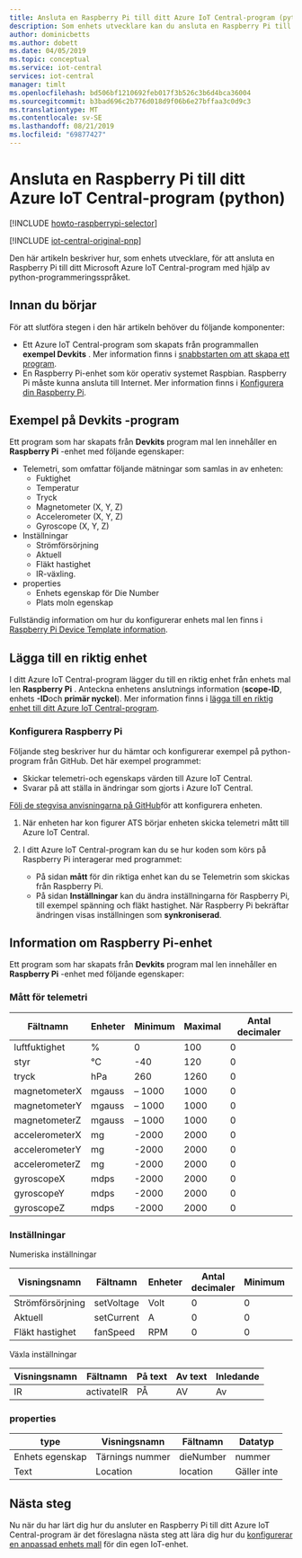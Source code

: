 ```yaml
---
title: Ansluta en Raspberry Pi till ditt Azure IoT Central-program (python) | Microsoft Docs
description: Som enhets utvecklare kan du ansluta en Raspberry Pi till ditt Azure IoT Central-program med python.
author: dominicbetts
ms.author: dobett
ms.date: 04/05/2019
ms.topic: conceptual
ms.service: iot-central
services: iot-central
manager: timlt
ms.openlocfilehash: bd506bf1210692feb017f3b526c3b6d4bca36004
ms.sourcegitcommit: b3bad696c2b776d018d9f06b6e27bffaa3c0d9c3
ms.translationtype: MT
ms.contentlocale: sv-SE
ms.lasthandoff: 08/21/2019
ms.locfileid: "69877427"
---
```

# <a name="connect-a-raspberry-pi-to-your-azure-iot-central-application-python"></a>Ansluta en Raspberry Pi till ditt Azure IoT Central-program (python)

[!INCLUDE [howto-raspberrypi-selector](../../includes/iot-central-howto-raspberrypi-selector.md)]

[!INCLUDE [iot-central-original-pnp](../../includes/iot-central-original-pnp-note.md)]

Den här artikeln beskriver hur, som enhets utvecklare, för att ansluta en Raspberry Pi till ditt Microsoft Azure IoT Central-program med hjälp av python-programmeringsspråket.

## <a name="before-you-begin"></a>Innan du börjar

För att slutföra stegen i den här artikeln behöver du följande komponenter:

* Ett Azure IoT Central-program som skapats från programmallen **exempel Devkits** . Mer information finns i [snabbstarten om att skapa ett program](quick-deploy-iot-central.md).
* En Raspberry Pi-enhet som kör operativ systemet Raspbian. Raspberry Pi måste kunna ansluta till Internet. Mer information finns i [Konfigurera din Raspberry Pi](https://projects.raspberrypi.org/en/projects/raspberry-pi-setting-up/3).

## <a name="sample-devkits-application"></a>**Exempel på Devkits** -program

Ett program som har skapats från **Devkits** program mal len innehåller en **Raspberry Pi** -enhet med följande egenskaper:

- Telemetri, som omfattar följande mätningar som samlas in av enheten:
  - Fuktighet
  - Temperatur
  - Tryck
  - Magnetometer (X, Y, Z)
  - Accelerometer (X, Y, Z)
  - Gyroscope (X, Y, Z)
- Inställningar
  - Strömförsörjning
  - Aktuell
  - Fläkt hastighet
  - IR-växling.
- properties
  - Enhets egenskap för Die Number
  - Plats moln egenskap

Fullständig information om hur du konfigurerar enhets mal len finns i [Raspberry Pi Device Template information](howto-connect-raspberry-pi-python.md#raspberry-pi-device-template-details).

## <a name="add-a-real-device"></a>Lägga till en riktig enhet

I ditt Azure IoT Central-program lägger du till en riktig enhet från enhets mal len **Raspberry Pi** . Anteckna enhetens anslutnings information (**scope-ID**, enhets **-ID**och **primär nyckel**). Mer information finns i [lägga till en riktig enhet till ditt Azure IoT Central-program](tutorial-add-device.md).

### <a name="configure-the-raspberry-pi"></a>Konfigurera Raspberry Pi

Följande steg beskriver hur du hämtar och konfigurerar exempel på python-program från GitHub. Det här exempel programmet:

* Skickar telemetri-och egenskaps värden till Azure IoT Central.
* Svarar på att ställa in ändringar som gjorts i Azure IoT Central.

[Följ de stegvisa anvisningarna på GitHub](https://github.com/Azure/iot-central-firmware/blob/master/RaspberryPi/README.md)för att konfigurera enheten.

1. När enheten har kon figurer ATS börjar enheten skicka telemetri mått till Azure IoT Central.
1. I ditt Azure IoT Central-program kan du se hur koden som körs på Raspberry Pi interagerar med programmet:

    * På sidan **mått** för din riktiga enhet kan du se Telemetrin som skickas från Raspberry Pi.
    * På sidan **Inställningar** kan du ändra inställningarna för Raspberry Pi, till exempel spänning och fläkt hastighet. När Raspberry Pi bekräftar ändringen visas inställningen som **synkroniserad**.

## <a name="raspberry-pi-device-template-details"></a>Information om Raspberry Pi-enhet

Ett program som har skapats från **Devkits** program mal len innehåller en **Raspberry Pi** -enhet med följande egenskaper:

### <a name="telemetry-measurements"></a>Mått för telemetri

| Fältnamn     | Enheter  | Minimum | Maximal | Antal decimaler |
| -------------- | ------ | ------- | ------- | -------------- |
| luftfuktighet       | %      | 0       | 100     | 0              |
| styr           | °C     | -40     | 120     | 0              |
| tryck       | hPa    | 260     | 1260    | 0              |
| magnetometerX  | mgauss | – 1000   | 1000    | 0              |
| magnetometerY  | mgauss | – 1000   | 1000    | 0              |
| magnetometerZ  | mgauss | – 1000   | 1000    | 0              |
| accelerometerX | mg     | -2000   | 2000    | 0              |
| accelerometerY | mg     | -2000   | 2000    | 0              |
| accelerometerZ | mg     | -2000   | 2000    | 0              |
| gyroscopeX     | mdps   | -2000   | 2000    | 0              |
| gyroscopeY     | mdps   | -2000   | 2000    | 0              |
| gyroscopeZ     | mdps   | -2000   | 2000    | 0              |

### <a name="settings"></a>Inställningar

Numeriska inställningar

| Visningsnamn | Fältnamn | Enheter | Antal decimaler | Minimum | Maximal | Inledande |
| ------------ | ---------- | ----- | -------------- | ------- | ------- | ------- |
| Strömförsörjning      | setVoltage | Volt | 0              | 0       | 240     | 0       |
| Aktuell      | setCurrent | A  | 0              | 0       | 100     | 0       |
| Fläkt hastighet    | fanSpeed   | RPM   | 0              | 0       | 1000    | 0       |

Växla inställningar

| Visningsnamn | Fältnamn | På text | Av text | Inledande |
| ------------ | ---------- | ------- | -------- | ------- |
| IR           | activateIR | PÅ      | AV      | Av     |

### <a name="properties"></a>properties

| type            | Visningsnamn | Fältnamn | Datatyp |
| --------------- | ------------ | ---------- | --------- |
| Enhets egenskap | Tärnings nummer   | dieNumber  | nummer    |
| Text            | Location     | location   | Gäller inte       |

## <a name="next-steps"></a>Nästa steg

Nu när du har lärt dig hur du ansluter en Raspberry Pi till ditt Azure IoT Central-program är det föreslagna nästa steg att lära dig hur du [konfigurerar en anpassad enhets mall](howto-set-up-template.md) för din egen IoT-enhet.
